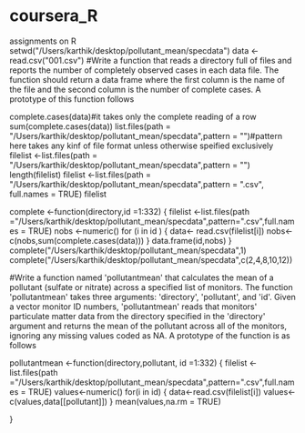 # coursera_R
assignments on R
setwd("/Users/karthik/desktop/pollutant_mean/specdata")
data <-read.csv("001.csv")
#Write a function that reads a directory full of files and reports the number of completely observed cases in each data file.
The function should return a data frame where the first column is the name of the file and the second column is the number of 
complete cases. A prototype of this function follows

complete.cases(data)#it takes only the complete reading of a row 
sum(complete.cases(data))
list.files(path = "/Users/karthik/desktop/pollutant_mean/specdata",pattern = "")#pattern here takes any kinf of file format unless otherwise speified exclusively 
filelist <-list.files(path = "/Users/karthik/desktop/pollutant_mean/specdata",pattern = "")
length(filelist)
filelist <-list.files(path = "/Users/karthik/desktop/pollutant_mean/specdata",pattern = ".csv", full.names = TRUE)
filelist

complete <-function(directory,id =1:332)
{
  filelist <-list.files(path ="/Users/karthik/desktop/pollutant_mean/specdata",pattern=".csv",full.names = TRUE)
  nobs <-numeric()
  for (i in id )
  {
    data<- read.csv(filelist[i])
    nobs<-c(nobs,sum(complete.cases(data)))
  }
  data.frame(id,nobs)
}
complete("/Users/karthik/desktop/pollutant_mean/specdata",1)
complete("/Users/karthik/desktop/pollutant_mean/specdata",c(2,4,8,10,12))

#Write a function named 'pollutantmean' that calculates the mean of a pollutant (sulfate or nitrate) across a specified list
of monitors. The function 'pollutantmean' takes three arguments: 'directory', 'pollutant', and 'id'. Given a vector monitor 
ID numbers, 'pollutantmean' reads that monitors' particulate matter data from the directory specified in the 'directory' 
argument and returns the mean of the pollutant across all of the monitors, ignoring any missing values coded as NA. 
A prototype of the function is as follows

pollutantmean <-function(directory,pollutant, id =1:332)
{
  filelist <-list.files(path ="/Users/karthik/desktop/pollutant_mean/specdata",pattern=".csv",full.names = TRUE)
  values<-numeric()
  for(i in id)
  {
    data<-read.csv(filelist[i])
    values<-c(values,data[[pollutant]])
  }
  mean(values,na.rm = TRUE)
    
}

